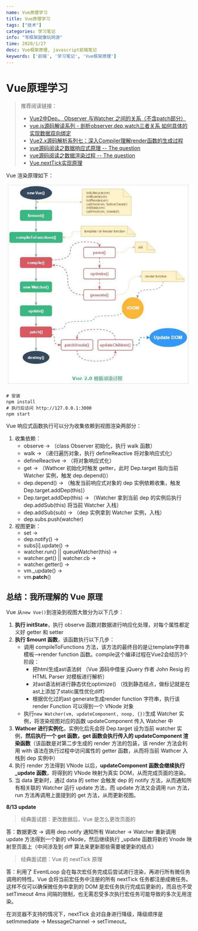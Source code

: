 ```yaml
---
name: Vue原理学习
title: Vue原理学习
tags: ["技术"]
categories: 学习笔记
info: "写框架就像玩网游"
time: 2020/1/27
desc: Vue框架原理, javascript前端笔记
keywords: ['前端', '学习笔记', 'Vue框架原理']
---
```


# Vue原理学习

> 推荐阅读链接：
> - [Vue2中Dep， Observer 与Watcher 之间的关系（不含patch部分）
>   ](https://github.com/AnnVoV/blog/blob/master/js/vue2%20Dep%20Observer%20%E4%B8%8E%20Watcher%E4%B9%8B%E9%97%B4%E7%9A%84%E5%85%B3%E8%81%94.md)
> - [vue.js源码解读系列 - 剖析observer,dep,watch三者关系 如何具体的实现数据双向绑定](https://blog.seosiwei.com/detail/24)
> - [Vue2.x源码解析系列七：深入Compiler理解render函数的生成过程](https://juejin.im/post/5b68fe48e51d4519125369b6)
> - [vue源码阅读之数据响应式原理 -- The question](https://juejin.im/post/5ce23e16e51d4510664d162c#heading-3)
> - [vue源码阅读之数据渲染过程 -- The question](https://juejin.im/post/5ce263bf518825645c34cd4e)
> - [Vue.nextTick实现原理](https://www.cnblogs.com/liuhao-web/p/8919623.html)

Vue 渲染原理如下：

![vue渲染原理](./images/vue-study.jpg)

```shell
# 安装
npm install
# 执行后访问 http://127.0.0.1:3000
npm start
```

Vue 响应式函数执行可以分为收集依赖到视图渲染两部分：

1. 收集依赖：
    - observe -> （class Observer 初始化，执行 walk 函数）
    - walk -> （递归遍历对象，执行 defineReactive 将对象响应式化）
    - defineReactive ->  （将对象响应式化）
    - get -> （Wathcer 初始化时触发 getter，此时 Dep.target 指向当前 Watcher 实例，触发 dep.depend()） 
    - dep.depend() -> （触发当前响应式对象的 dep 实例依赖收集，触发 Dep.target.addDep(this)） 
    - Dep.target.addDep(this) -> （Watcher 拿到当前 dep 的实例后执行 dep.addSub(this) 将当前 Watcher 入栈）
    - dep.addSub(sub) -> （dep 实例拿到 Watcher 实例，入栈）
    - dep.subs.push(watcher)
2. 视图更新：
    - set -> 
    - dep.notify() -> 
    - subs[i].update() -> 
    - watcher.run() || queueWatcher(this) -> 
    - watcher.get() || watcher.cb -> 
    - watcher.getter() -> 
    - vm._update() -> 
    - vm.__patch__()

## 总结：我所理解的 Vue 原理

Vue 从`new Vue()`到渲染到视图大致分为以下几步：

1. **执行 initState**，执行 observe 函数对数据进行响应化处理，对每个属性都定义好 getter 和 setter
2. **执行 $mount 函数**，该函数执行以下几步：
    - 调用 compileToFunctions 方法，该方法的最终目的是让template字符串模板——>render function 函数。compile这个编译过程在Vue2会经历3个阶段：
        - 把html生成ast语法树 （Vue 源码中借鉴 jQuery 作者 John Resig 的 HTML Parser 对模板进行解析）
        - 对ast语法树进行静态优化optimize() （找到静态结点，做标记就是在ast上添加了static属性优化diff）
        - 根据优化过的ast generate生成render function 字符串，执行该 render Function 可以得到一个 VNode 对象
    - 执行`new Watcher(vm, updateComponent, noop, {})`生成 Watcher 实例，将渲染视图对应的函数 updateComponent 传入 Watcher 中
3. **Wathcer 进行实例化**，实例化后先会将 Dep.target 设为当前 watcher 实例，**然后执行一个 get 函数，get 函数会执行传入的 updateComponent 渲染函数**（该函数是对第二步生成的 render 方法的包装，该 render 方法会利用 with 语法在执行过程中访问属性的 getter 函数，从而将当前 Wathcer 入栈到 dep 实例中）
4. 执行 render 方法得到 VNode 以后，**updateComponent 函数会继续执行 _update 函数**，将得到的 VNode 映射为真实 DOM，从而完成页面的渲染。
5. 当 data 更新时，通过 data 的 setter 会触发 dep 的 notify 方法，从而通知所有相关联的 Watcher 运行 update 方法，而 update 方法又会调用 run 方法，run 方法再调用上面提到的 get 方法，从而更新视图。



**8/13 update**

> 经典面试题：更改数据后，Vue 是怎么更改页面的

答：数据更改 -> 调用 dep.notify 通知所有 Watcher -> Watcher 重新调用 update 方法得到一个新的 vNode，然后继续执行 _update 函数将新的 Vnode 映射至页面上（中间涉及到 diff 算法来更新那些需要被更新的结点）

> 经典面试题：Vue 的 nextTick 原理

答：利用了 EventLoop 会在每次宏任务完成后尝试进行渲染，再进行所有微任务调用的特性。Vue 会将当前宏任务中注册的所有 nextTick 任务都注册成微任务。这样不仅可以确保微任务中拿到的 DOM 是宏任务执行完成后更新的，而且也不受 setTimeout 4ms 间隔的限制，也无需忍受多次执行宏任务可能导致的多次无用渲染。

在浏览器不支持的情况下，nextTick 会对自身进行降级，降级顺序是 setImmediate -> MessageChannel -> setTimeout。